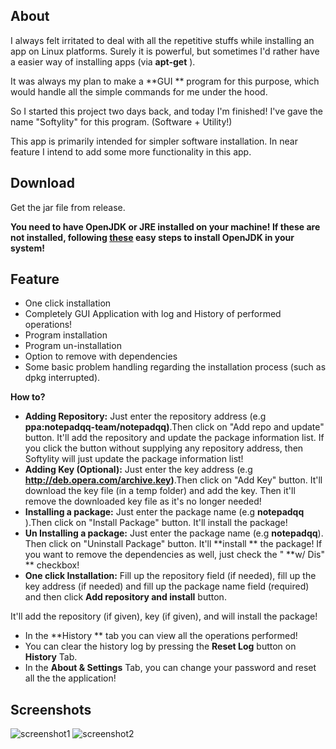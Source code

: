 About
---
I always felt irritated to deal with all the repetitive stuffs while installing an app on Linux platforms.
Surely it is powerful, but sometimes I'd rather have a easier way of installing apps (via  **apt-get** ).

It was always my plan to make a  **GUI ** program for this purpose, which would handle all the simple commands for me under the hood.

So I started this project two days back, and today I'm finished!
I've gave the name "Softylity" for this program. (Software + Utility!)

This app is primarily intended for simpler software installation. In near feature I intend to add some more functionality in this app.


Download
---
Get the jar file from release.

**You need to have OpenJDK or JRE installed on your machine!
If these are not installed, following **[**these**](http://askubuntu.com/questions/48468/how-do-i-install-java)** easy steps to install OpenJDK in your system!**


Feature
---
-  One click installation
-  Completely GUI Application with log and History of performed operations!
-  Program installation
-  Program un-installation
-  Option to remove with dependencies
-  Some basic problem handling regarding the installation process (such as dpkg interrupted).



**How to?**
-  **Adding Repository:**  Just enter the repository address (e.g **ppa:notepadqq-team/notepadqq)**.Then click on "Add repo and update" button.
It'll add the repository and update the package information list. If you click the button without supplying any repository address, then Softylity will just update the package information list!
- **Adding Key (Optional):** Just enter the key address (e.g **http://deb.opera.com/archive.key)**.Then click on "Add Key" button.
It'll download the key file (in a temp folder) and add the key. Then it'll remove the downloaded key file as it's no longer needed!
-  **Installing a package:** Just enter the package name (e.g  **notepadqq** ).Then click on "Install Package" button.
It'll install the package!
-  **Un Installing a package:**  Just enter the package name (e.g  **notepadqq**). Then click on "Uninstall Package" button.
It'll  **install ** the package! If you want to remove the dependencies as well, just check the " **w/ Dis" ** checkbox!
-  **One click Installation:**  Fill up the repository field (if needed), fill up the key address (if needed) and fill up the package name field (required) and then click **Add repository and install** button.

It'll add the repository (if given), key (if given), and will install the package!
- In the  **History ** tab you can view all the operations performed!
- You can clear the history log by pressing the **Reset Log**  button on **History** Tab.
- In the  **About & Settings**  Tab, you can change your password and reset all the the application!


Screenshots
---
![screenshot1](https://i.imgur.com/hPImrNH.png)
![screenshot2](https://i.imgur.com/MGAXo0X.png)
